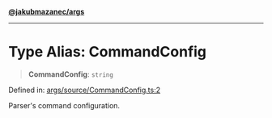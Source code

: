[**@jakubmazanec/args**](../README.md)

---

# Type Alias: CommandConfig

> **CommandConfig**: `string`

Defined in:
[args/source/CommandConfig.ts:2](https://github.com/jakubmazanec/tools/blob/dcfb3b06be051bf99e23e7e35174b07af0f0fddd/packages/args/source/CommandConfig.ts#L2)

Parser's command configuration.
